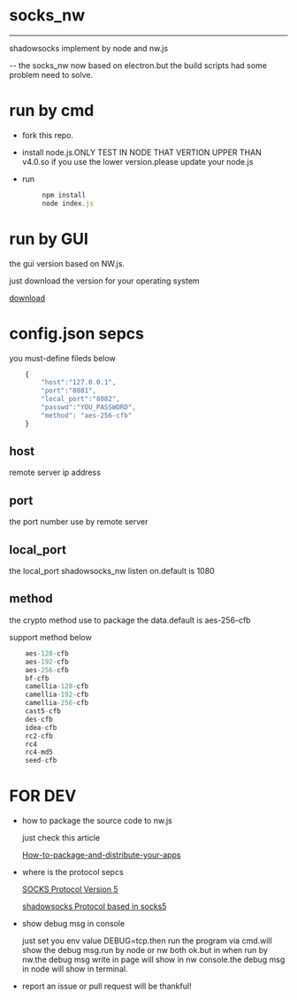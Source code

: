 # socks_nw

--------------------------------------------------------------------------------

shadowsocks implement by node and nw.js

-- the socks_nw now based on electron.but the build scripts had some problem need to solve.

# run by cmd

- fork this repo.
- install node.js.ONLY TEST IN NODE THAT VERTION UPPER THAN v4.0.so if you use the lower version.please update your node.js
- run

  ```js
       npm install
       node index.js
  ```

# run by GUI

the gui version based on NW.js.

just download the version for your operating system

[download](https://github.com/backsapce/nwsocks/releases)

# config.json sepcs

you must-define fileds below

```js
    {
        "host":"127.0.0.1",
        "port":"8081",
        "local_port":"8082",
        "passwd":"YOU_PASSWORD",
        "method": "aes-256-cfb"
    }
```

## host

remote server ip address

## port

the port number use by remote server

## local_port

the local_port shadowsocks_nw listen on.default is 1080

## method

the crypto method use to package the data.default is aes-256-cfb

support method below

```js
    aes-128-cfb
    aes-192-cfb
    aes-256-cfb
    bf-cfb
    camellia-128-cfb
    camellia-192-cfb
    camellia-256-cfb
    cast5-cfb
    des-cfb
    idea-cfb
    rc2-cfb
    rc4
    rc4-md5
    seed-cfb
```

# FOR DEV

- how to package the source code to nw.js

   just check this article

   [How-to-package-and-distribute-your-apps](https://github.com/nwjs/nw.js/wiki/How-to-package-and-distribute-your-apps)

- where is the protocol sepcs

   [SOCKS Protocol Version 5](https://www.ietf.org/rfc/rfc1928.txt)

   [shadowsocks Protocol based in socks5](https://shadowsocks.org/en/spec/protocol.html)

- show debug msg in console

    just set you env value DEBUG=tcp.then run the program via cmd.will show the debug msg.run by node or nw both ok.but in when run by nw.the debug msg write in page will show in nw console.the debug msg in node will show in terminal.

- report an issue or pull request  will be thankful!
